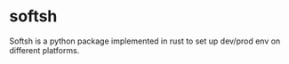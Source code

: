 # softsh
Softsh is a python package implemented in rust  to set up dev/prod env on different platforms.

